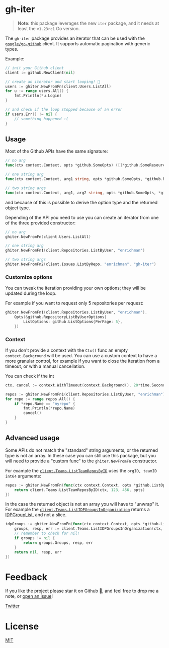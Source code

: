# gh-iter

> **Note:** this package leverages the new `iter` package, and it needs at least the `v1.23rc1` Go version.

The `gh-iter` package provides an iterator that can be used with the [`google/go-github`](https://github.com/google/go-github) client. It supports automatic pagination with generic types.

Example:

```go
// init your Github client
client := github.NewClient(nil)

// create an iterator and start looping! 🎉
users := ghiter.NewFromFn(client.Users.ListAll)
for u := range users.All() {
    fmt.Println(*u.Login)
}

// and check if the loop stopped because of an error
if users.Err() != nil {
    // something happened :(
}
```

## Usage

Most of the Github APIs have the same signature:

```go
// no arg
func(ctx context.Context, opts *github.SomeOpts) ([]*github.SomeResource, *github.Response, error)

// one string arg
func(ctx context.Context, arg1 string, opts *github.SomeOpts, *github.Response, error)

// two string args
func(ctx context.Context, arg1, arg2 string, opts *github.SomeOpts, *github.Response, error)
```

and because of this is possible to derive the option type and the returned object type.

Depending of the API you need to use you can create an iterator from one of the three provided constructor:

```go
// no arg
ghiter.NewFromFn(client.Users.ListAll)

// one string arg
ghiter.NewFromFn1(client.Repositories.ListByUser, "enrichman")

// two string args
ghiter.NewFromFn2(client.Issues.ListByRepo, "enrichman", "gh-iter")
```

### Customize options

You can tweak the iteration providing your own options; they will be updated during the loop.

For example if you want to request only 5 repositories per request:

```go
ghiter.NewFromFn1(client.Repositories.ListByUser, "enrichman").
	Opts(&github.RepositoryListByUserOptions{
		ListOptions: github.ListOptions{PerPage: 5},
	})
```

### Context

If you don't provide a context with the `Ctx()` func an empty `context.Background` will be used. You can use a custom context to have a more granular control, for example if you want to close the iteration from a timeout, or with a manual cancellation.

You can check if the int


```go
ctx, cancel := context.WithTimeout(context.Background(), 20*time.Second)

repos := ghiter.NewFromFn1(client.Repositories.ListByUser, "enrichman").Ctx(ctx)
for repo := range repos.All() {
    if *repo.Name == "myrepo" {
        fmt.Println(*repo.Name)
	    cancel()
    }
}
```

## Advanced usage

Some APIs do not match the "standard" string arguments, or the returned type is not an array. In these case you can still use this package, but you will need to provide a "custom func" to the `ghiter.NewFromFn` constructor.

For example the [`client.Teams.ListTeamReposByID`](https://pkg.go.dev/github.com/google/go-github/v63/github#TeamsService.ListTeamReposByID) uses the `orgID, teamID int64` arguments:

```go
repos := ghiter.NewFromFn(func(ctx context.Context, opts *github.ListOptions) ([]*github.Repository, *github.Response, error) {
	return client.Teams.ListTeamReposByID(ctx, 123, 456, opts)
})
```

In the case the returned object is not an array you will have to "unwrap" it. For example the [`client.Teams.ListIDPGroupsInOrganization`](https://pkg.go.dev/github.com/google/go-github/v63/github#TeamsService.ListIDPGroupsInOrganization) returns a [IDPGroupList](https://pkg.go.dev/github.com/google/go-github/v63/github#IDPGroupList), and not a slice. 

```go
idpGroups := ghiter.NewFromFn(func(ctx context.Context, opts *github.ListCursorOptions) ([]*github.IDPGroup, *github.Response, error) {
	groups, resp, err := client.Teams.ListIDPGroupsInOrganization(ctx, "myorg", opts)
    // remember to check for nil!
	if groups != nil {
		return groups.Groups, resp, err
	}
	return nil, resp, err
})
```


# Feedback

If you like the project please star it on Github 🌟, and feel free to drop me a note, or [open an issue](https://github.com/enrichman/gh-iter/issues/new)!

[Twitter](https://twitter.com/enrichmann)

# License

[MIT](LICENSE)
